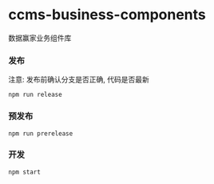 # ccms-business-components
 数据赢家业务组件库
 
### 发布

注意: 发布前确认分支是否正确, 代码是否最新
```
npm run release
```

### 预发布


```
npm run prerelease
```

 
### 开发

```
npm start
```
